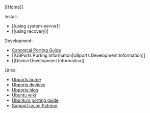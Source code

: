 [[Home]]

Install:
* [[using system-server]]
* [[using recovery]]

Development:
* [Canonical Porting Guide](https://developer.ubuntu.com/en/phone/devices/porting-new-device/)
* [[UBPorts Porting Information|UBports Development Information]]
* [[Device Development Information]]

Links:
* [Ubports home](https://ubports.com)
* [Ubports devices](https://devices.ubports.com)
* [Ubports blog](https://blog.ubports.com)
* [Ubuntu wiki](https://wiki.ubuntu.com/Touch)
* [Ubuntu's porting guide](https://developer.ubuntu.com/en/start/ubuntu-for-devices/porting-new-device/)
* [Support us on Patreon](https://patreon.com/ubports/)